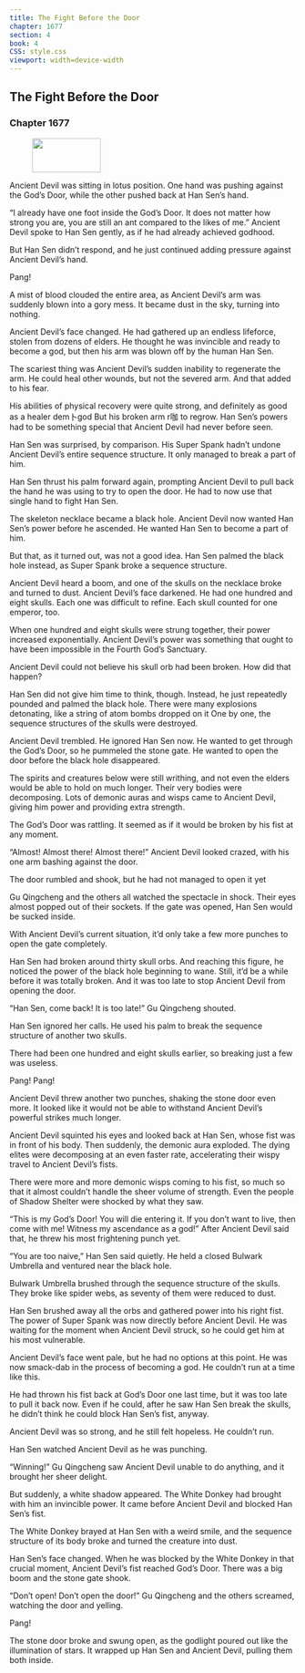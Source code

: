 ```yaml
---
title: The Fight Before the Door
chapter: 1677
section: 4
book: 4
CSS: style.css
viewport: width=device-width
---
```


## The Fight Before the Door

### Chapter 1677

<figure>
	<img src="../Images/gem.gif" alt="" id="gem" width="120" height="60" />
</figure>

Ancient Devil was sitting in lotus position. One hand was pushing against the God’s Door, while the other pushed back at Han Sen’s hand.

“I already have one foot inside the God’s Door. It does not matter how strong you are, you are still an ant compared to the likes of me.” Ancient Devil spoke to Han Sen gently, as if he had already achieved godhood.

But Han Sen didn’t respond, and he just continued adding pressure against Ancient Devil’s hand.

Pang!

A mist of blood clouded the entire area, as Ancient Devil’s arm was suddenly blown into a gory mess. It became dust in the sky, turning into nothing.

Ancient Devil’s face changed. He had gathered up an endless lifeforce, stolen from dozens of elders. He thought he was invincible and ready to become a god, but then his arm was blown off by the human Han Sen.

The scariest thing was Ancient Devil’s sudden inability to regenerate the arm. He could heal other wounds, but not the severed arm. And that added to his fear.

His abilities of physical recovery were quite strong, and definitely as good as a healer dem卜god But his broken arm r咖 to regrow. Han Sen’s powers had to be something special that Ancient Devil had never before seen.

Han Sen was surprised, by comparison. His Super Spank hadn’t undone Ancient Devil’s entire sequence structure. It only managed to break a part of him.

Han Sen thrust his palm forward again, prompting Ancient Devil to pull back the hand he was using to try to open the door. He had to now use that single hand to fight Han Sen.

The skeleton necklace became a black hole. Ancient Devil now wanted Han Sen’s power before he ascended. He wanted Han Sen to become a part of him.

But that, as it turned out, was not a good idea. Han Sen palmed the black hole instead, as Super Spank broke a sequence structure.

Ancient Devil heard a boom, and one of the skulls on the necklace broke and turned to dust. Ancient Devil’s face darkened. He had one hundred and eight skulls. Each one was difficult to refine. Each skull counted for one emperor, too.

When one hundred and eight skulls were strung together, their power increased exponentially. Ancient Devil’s power was something that ought to have been impossible in the Fourth God’s Sanctuary.

Ancient Devil could not believe his skull orb had been broken. How did that happen?

Han Sen did not give him time to think, though. Instead, he just repeatedly pounded and palmed the black hole. There were many explosions detonating, like a string of atom bombs dropped on it One by one, the sequence structures of the skulls were destroyed.

Ancient Devil trembled. He ignored Han Sen now. He wanted to get through the God’s Door, so he pummeled the stone gate. He wanted to open the door before the black hole disappeared.

The spirits and creatures below were still writhing, and not even the elders would be able to hold on much longer. Their very bodies were decomposing. Lots of demonic auras and wisps came to Ancient Devil, giving him power and providing extra strength.

The God’s Door was rattling. It seemed as if it would be broken by his fist at any moment.

“Almost! Almost there! Almost there!” Ancient Devil looked crazed, with his one arm bashing against the door.

The door rumbled and shook, but he had not managed to open it yet

Gu Qingcheng and the others all watched the spectacle in shock. Their eyes almost popped out of their sockets. If the gate was opened, Han Sen would be sucked inside.

With Ancient Devil’s current situation, it’d only take a few more punches to open the gate completely.

Han Sen had broken around thirty skull orbs. And reaching this figure, he noticed the power of the black hole beginning to wane. Still, it’d be a while before it was totally broken. And it was too late to stop Ancient Devil from opening the door.

“Han Sen, come back! It is too late!” Gu Qingcheng shouted.

Han Sen ignored her calls. He used his palm to break the sequence structure of another two skulls.

There had been one hundred and eight skulls earlier, so breaking just a few was useless.

Pang! Pang!

Ancient Devil threw another two punches, shaking the stone door even more. It looked like it would not be able to withstand Ancient Devil’s powerful strikes much longer.

Ancient Devil squinted his eyes and looked back at Han Sen, whose fist was in front of his body. Then suddenly, the demonic aura exploded. The dying elites were decomposing at an even faster rate, accelerating their wispy travel to Ancient Devil’s fists.

There were more and more demonic wisps coming to his fist, so much so that it almost couldn’t handle the sheer volume of strength. Even the people of Shadow Shelter were shocked by what they saw.

“This is my God’s Door! You will die entering it. If you don’t want to live, then come with me! Witness my ascendance as a god!” After Ancient Devil said that, he threw his most frightening punch yet.

“You are too naive,” Han Sen said quietly. He held a closed Bulwark Umbrella and ventured near the black hole.

Bulwark Umbrella brushed through the sequence structure of the skulls. They broke like spider webs, as seventy of them were reduced to dust.

Han Sen brushed away all the orbs and gathered power into his right fist. The power of Super Spank was now directly before Ancient Devil. He was waiting for the moment when Ancient Devil struck, so he could get him at his most vulnerable.

Ancient Devil’s face went pale, but he had no options at this point. He was now smack-dab in the process of becoming a god. He couldn’t run at a time like this.

He had thrown his fist back at God’s Door one last time, but it was too late to pull it back now. Even if he could, after he saw Han Sen break the skulls, he didn’t think he could block Han Sen’s fist, anyway.

Ancient Devil was so strong, and he still felt hopeless. He couldn’t run.

Han Sen watched Ancient Devil as he was punching.

“Winning!” Gu Qingcheng saw Ancient Devil unable to do anything, and it brought her sheer delight.

But suddenly, a white shadow appeared. The White Donkey had brought with him an invincible power. It came before Ancient Devil and blocked Han Sen’s fist.

The White Donkey brayed at Han Sen with a weird smile, and the sequence structure of its body broke and turned the creature into dust.

Han Sen’s face changed. When he was blocked by the White Donkey in that crucial moment, Ancient Devil’s fist reached God’s Door. There was a big boom and the stone gate shook.

“Don’t open! Don’t open the door!” Gu Qingcheng and the others screamed, watching the door and yelling.

Pang!

The stone door broke and swung open, as the godlight poured out like the illumination of stars. It wrapped up Han Sen and Ancient Devil, pulling them both inside.